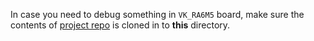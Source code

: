 In case you need to debug something in `VK_RA6M5` board, make sure the contents of
[project repo](https://github.com/Vekatech/VK_RA6M5) is cloned in to **this** directory.
